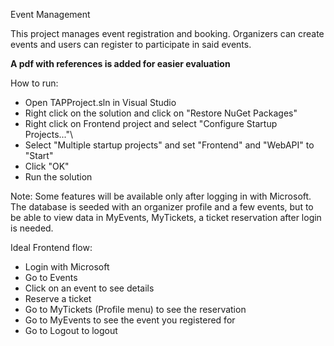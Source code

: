 Event Management 

This project manages event registration and booking. 
Organizers can create events and users can register to participate in said events.

**A pdf with references is added for easier evaluation**


How to run:

- Open TAPProject.sln in Visual Studio
- Right click on the solution and click on "Restore NuGet Packages"
- Right click on Frontend project and select "Configure Startup Projects..."\
- Select "Multiple startup projects" and set "Frontend" and "WebAPI" to "Start"
- Click "OK"
- Run the solution

Note: 
	Some features will be available only after logging in with Microsoft. 
	The database is seeded with an organizer profile and a few events, but to be able to view data in MyEvents, MyTickets, a ticket reservation after login is needed.
 
Ideal Frontend flow:
- Login with Microsoft
- Go to Events
- Click on an event to see details
- Reserve a ticket
- Go to MyTickets (Profile menu) to see the reservation
- Go to MyEvents to see the event you registered for
- Go to Logout to logout
